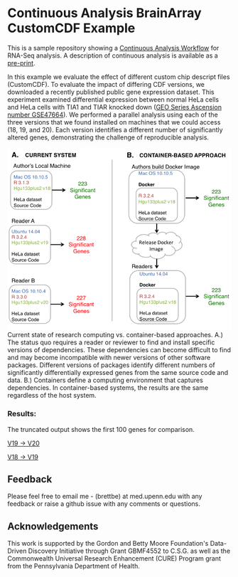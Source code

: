 # Continuous Analysis BrainArray CustomCDF Example

This is a sample repository showing a [Continuous Analysis Workflow](https://github.com/greenelab/continuous_analysis) for RNA-Seq analysis. A description of continuous analysis is available as a [pre-print](http://dx.doi.org/10.1101/056473).

In this example we evaluate the effect of different custom chip descript files (CustomCDF). To evaluate the impact of differing CDF versions, we downloaded a recently published public gene expression dataset. This experiment examined differential expression between normal HeLa cells and HeLa cells with TIA1 and TIAR knocked down ([GEO Series Ascension number GSE47664](http://www.ncbi.nlm.nih.gov/geo/query/acc.cgi?acc=GSE47664)). We performed a parallel analysis using each of the three versions that we found installed on machines that we could access (18, 19, and 20). Each version identifies a different number of significantly altered genes, demonstrating the challenge of reproducible analysis. 

![](https://raw.githubusercontent.com/greenelab/continuous_analysis_brainarray/master/references/comparison.png)
Current state of research computing vs. container-based approaches. A.) The status quo requires a reader or reviewer to find and install specific versions of dependencies. These dependencies can become difficult to find and may become incompatible with newer versions of other software packages. Different versions of packages identify different numbers of significantly differentially expressed genes from the same source code and data. B.) Containers define a computing environment that captures dependencies. In container-based systems, the results are the same regardless of the host system. 


### Results: 
The truncated output shows the first 100 genes for comparison.

[V19 -> V20](https://github.com/greenelab/continuous_analysis_brainarray/commit/443e8123ca9baa0b72d03c23dc07933ba1a3b5de)

[V18 -> V19](https://github.com/greenelab/continuous_analysis_brainarray/commit/55a63b83b1ee53a89c61a2d7c831f6ad74297620)

## Feedback

Please feel free to email me - (brettbe) at med.upenn.edu with any feedback or raise a github issue with any comments or questions.

## Acknowledgements
This work is supported by the Gordon and Betty Moore Foundation's Data-Driven Discovery Initiative through Grant GBMF4552 to C.S.G. as well as the Commonwealth Universal Research Enhancement (CURE) Program grant from the Pennsylvania Department of Health.